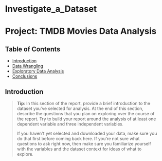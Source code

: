 # Investigate_a_Dataset

# Project: TMDB Movies Data Analysis

## Table of Contents
<ul>
<li><a href="#intro">Introduction</a></li>
<li><a href="#wrangling">Data Wrangling</a></li>
<li><a href="#eda">Exploratory Data Analysis</a></li>
<li><a href="#conclusions">Conclusions</a></li>
</ul>

<a id='intro'></a>
## Introduction

> **Tip**: In this section of the report, provide a brief introduction to the dataset you've selected for analysis. At the end of this section, describe the questions that you plan on exploring over the course of the report. Try to build your report around the analysis of at least one dependent variable and three independent variables.
>
> If you haven't yet selected and downloaded your data, make sure you do that first before coming back here. If you're not sure what questions to ask right now, then make sure you familiarize yourself with the variables and the dataset context for ideas of what to explore.
